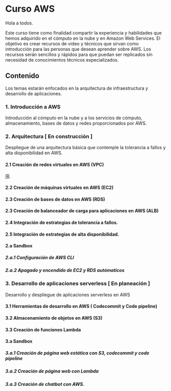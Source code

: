 # Curso AWS 

Hola a todos.

Este curso tiene como finalidad compartir la experiencia y habilidades que hemos adquirido en el cómputo en la nube y en Amazon Web Services. El objetivo es crear recursos de video y técnicos que sirvan como introducción para las personas que desean aprender sobre AWS. Los recursos serán sencillos y rápidos para que puedan ser replicados sin necesidad de conocimientos técnicos especializados.

  

## Contenido

Los temas estarán enfocados en la arquitectura de infraestructura y desarrollo de aplicaciones.

### 1. Introducción a AWS

Introducción al cómputo en la nube y a los servicios de cómputo, almacenamiento, bases de datos y redes proporcionados por AWS.


### 2. Arquitectura [ En construcción ]

Despliegue de una arquitectura básica que contemple la tolerancia a fallos y alta disponibilidad en AWS.

  

#### 2.1 Creación de redes virtuales en AWS (VPC)
[IR](https://github.com/Carlos-ZRM/AWS/tree/master/VPC/README.md). 

#### 2.2 Creación de máquinas virtuales en AWS (EC2)

#### 2.3 Creación de bases de datos en AWS (RDS)

#### 2.3 Creación de balanceador de carga para aplicaciones en AWS (ALB)

#### 2.4 Integración de estrategias de tolerancia a fallos.

#### 2.5 Integración de estrategias de alta disponibilidad.

#### 2.a Sandbox

##### 2.a.1 Configuración de AWS CLI

##### 2.a.2 Apagado y encendido de EC2 y RDS autómaticos

  

### 3. Desarrollo de aplicaciones serverless [ En planeación ]

Desarrollo y despliegue de aplicaciones serverless en AWS

#### 3.1 Herramientas de desarrollo en AWS ( Codecommit y Code pipeline)

#### 3.2 Almacenamiento de objetos en AWS (S3)

#### 3.3 Creación de funciones Lambda

#### 3.a Sandbox

##### 3.a.1 Creación de página web estática con S3, codecommit y code pipeline

##### 3.a.2 Creación de página web con Lambda

##### 3.a.3 Creación de chatbot con AWS.
<!--stackedit_data:
eyJoaXN0b3J5IjpbODgzMDA5NDIyLDk3MjYzMDcxNSwtMjc4MT
U2NjM2XX0=
-->